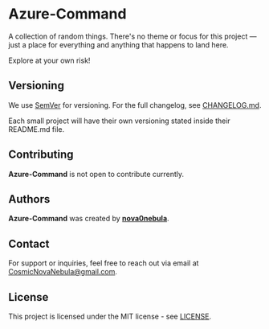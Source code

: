 # Azure-Command
A collection of random things. There's no theme or focus for this project — just a place for everything and anything that happens to land here.

Explore at your own risk!

## Versioning
We use [SemVer](https://semver.org/) for versioning. For the full changelog, see [CHANGELOG.md](CHANGELOG.md).

Each small project will have their own versioning stated inside their README.md file.

## Contributing
**Azure-Command** is not open to contribute currently.

## Authors
**Azure-Command** was created by **[nova0nebula](https://github.com/nova0nebula)**.

## Contact
For support or inquiries, feel free to reach out via email at CosmicNovaNebula@gmail.com.

## License
This project is licensed under the MIT license - see [LICENSE](LICENSE.md).